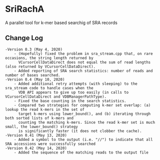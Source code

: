 # SriRachA
A parallel tool for k-mer based searchig of SRA records

## Change Log
	-Version 0.3 (May 4, 2020)
		- (Hopefully) fixed the problem in sra_stream.cpp that, on rare occasions, the string length returned by 
		  VCursorCellDataDirect does not equal the sum of read lengths (also returned by VCursorCellDataDirect).
		- Added reporting of SRA search statistics: number of reads and number of bases searched.
	-Version 0.4 (May 10, 2020)
		- Added additional retry attempts (with sleeping) to the sra_stream code to handle cases when the 
		  VDB API appears to give up too easily (in calls to VCursorCellDataDirect and VDBManagerPathType).
		- Fixed the base counting in the search statistics.
		- Compared two strategies for computing k-mer set overlap: (a) lookup the read k-mers in the set of
		  target k-mers using lower_bound(), and (b) iterating through both sorted lists of k-mers and
		  counting the matching k-mers. Since the read k-mer set is much small, the lower_bound() strategy
		  is significantly faster (it does not clobber the cache).
	-Version 0.41 (May 13, 2020)
		- Added a symbol to the output (i.e. "//") to indicate that all SRA accessions were successfully searched
	-Version 0.42 (May 14, 2020)
		- Added the sequence of the matching reads to the output file